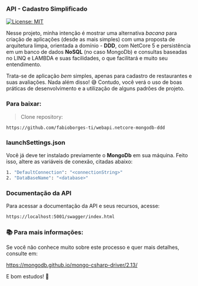 ### API - Cadastro Simplificado

[![License: MIT](https://img.shields.io/badge/License-MIT-yellow.svg)](https://opensource.org/licenses/MIT)

Nesse projeto, minha intenção é mostrar uma alternativa _bacana_ para criação de aplicações (desde as mais simples) com uma proposta de arquitetura limpa, orientada a domínio - **DDD**, com NetCore 5 e persistência em um banco de dados **NoSQL** (no caso MongoDb) e consultas baseadas no LINQ e LAMBDA e suas facilidades, o que facilitará e muito seu entendimento. 

Trata-se de aplicação _bem_ simples, apenas para cadastro de restaurantes e suas avaliações. Nada além  disso! 😅 Contudo, você verá o uso de boas práticas de desenvolvimento e a utilização de alguns padrões de projeto. 

### Para baixar:

> Clone repository:

`https://github.com/fabioborges-ti/webapi.netcore-mongodb-ddd`

### launchSettings.json

Você já deve ter instalado previamente o **MongoDb** em sua máquina. Feito isso, altere as variáveis de conexão, citadas abaixo:

```bash
1. "DefaultConnection": "<connectionString>"
2. "DataBaseName": "<database>"
```

### Documentação da API

Para acessar a documentação da API e seus recursos, acesse: 

```bash
https://localhost:5001/swagger/index.html
```


### 📚 Para mais informações:

Se você não conhece muito sobre este processo e quer mais detalhes, consulte em:

https://mongodb.github.io/mongo-csharp-driver/2.13/

E bom estudos! 🚀
